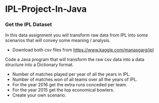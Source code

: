 # IPL-Project-In-Java

### Get the IPL Dataset

In this data assignment you will transform raw data from IPL into some scenarios that will convey some meaning / analysis.

* Download both csv files from https://www.kaggle.com/manasgarg/ipl

Code a Java program that will transform the raw csv data into a data structure into a Dictionary format.

* Number of matches played per year of all the years in IPL.
* Number of matches won of all teams over all the years of IPL.
* For the year 2016 get the extra runs conceded per team.
* For the year 2015 get the top economical bowlers.
* Create your own scenario.
